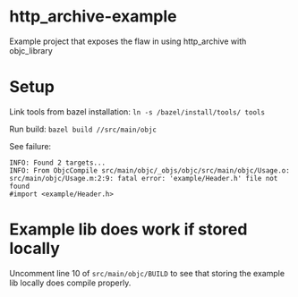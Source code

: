 # http_archive-example
Example project that exposes the flaw in using http_archive with objc_library

# Setup

Link tools from bazel installation:
`ln -s /bazel/install/tools/ tools`

Run build: `bazel build //src/main/objc`

See failure: 

```
INFO: Found 2 targets...
INFO: From ObjcCompile src/main/objc/_objs/objc/src/main/objc/Usage.o:
src/main/objc/Usage.m:2:9: fatal error: 'example/Header.h' file not found
#import <example/Header.h>
```

# Example lib does work if stored locally

Uncomment line 10 of `src/main/objc/BUILD` to see that storing the example lib locally does compile properly.